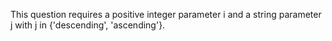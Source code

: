This question requires a positive integer parameter i and a string parameter j with j in {'descending', 'ascending'}.